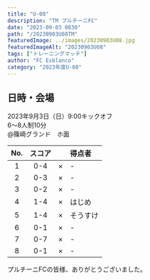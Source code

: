 ```yaml
---
title: "U-08"
description: "TM プルチーニFC"
date: "2023-09-03 0830"
path: "/20230903U08TM"
featuredImage: ../images/20230903U08.jpg
featuredImageAlt: "20230903U08"
tags: ["トレーニングマッチ"]
author: "FC Esblanco"
category: "2023年度U-08"
---
```


## 日時・会場

2023年9月3日（日）9:00キックオフ<br>
6～8人制10分<br>
@篠崎グランド　ホ面

| No.| スコア |   | 得点者  |
|:--:|:------:|:-:|:--------|
| 1  | 0-4 | × |-|
| 2  | 0-3 | × |-|
| 3  | 0-2 | × |-|
| 4  | 1-4 | × |はじめ|
| 5  | 1-4 | × |そうすけ|
| 6  | 0-1 | × |-|
| 7  | 0-7 | × |-|
| 8  | 0-1 | × |-|


プルチーニFCの皆様、ありがとうございました。
